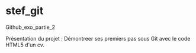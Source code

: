 # stef_git
Github_exo_partie_2

Présentation du projet : Démontreer ses premiers pas sous Git avec le code HTML5 d'un cv.
